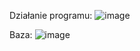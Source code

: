 Działanie programu:
![image](https://github.com/user-attachments/assets/e5f6f690-e22d-4d74-9009-c45f9cbb365c)

Baza:
![image](https://github.com/user-attachments/assets/99a28d92-50c7-48b3-82e1-7c6274dc8ac3)

